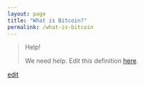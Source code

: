 ```yaml
---
layout: page
title: "What is Bitcoin?"
permalink: /what-is-bitcoin
---
```


> Help! 
> 
> We need help. Edit this definition <a href="https://github.com/and-digital/tech-definitions/blog/master/definitions/crypto/bitcoin.md">here</a>.

<p class="edit-term"><a href="https://github.com/and-digital/tech-definitions/blog/master/definitions/crypto/bitcoin.md">edit</a></p>
